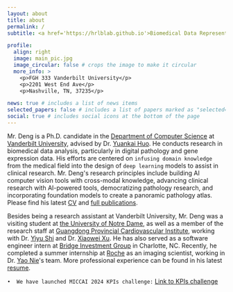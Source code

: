 ```yaml
---
layout: about
title: about
permalink: /
subtitle: <a href='https://hrlblab.github.io'>Biomedical Data Representation and Learning Lab at Vanderbilt University</a>

profile:
  align: right
  image: main_pic.jpg
  image_circular: false # crops the image to make it circular
  more_info: >
    <p>FGH 333 Vanderbilt University</p>
    <p>2201 West End Ave</p>
    <p>Nashville, TN, 37235</p>

news: true # includes a list of news items
selected_papers: false # includes a list of papers marked as "selected={true}"
social: true # includes social icons at the bottom of the page
---
```



Mr. Deng is a Ph.D. candidate in the [Department of Computer Science](https://engineering.vanderbilt.edu/departments/computer-science/) at [Vanderbilt University](https://www.vanderbilt.edu), advised by Dr. [Yuankai Huo](https://hrlblab.github.io). He conducts research in biomedical data analysis, particularly in digital pathology and gene expression data. His efforts are centered on `infusing domain knowledge` from the medical field into the design of `deep learning` models to assist in clinical research. Mr. Deng's research principles include building AI computer vision tools with cross-modal knowledge, advancing clinical research with AI-powered tools, democratizing pathology research, and incorporating foundation models to create a panoramic pathology atlas. Please find his latest [CV](https://github.com/ddrrnn123/ddrrnn123.github.io/blob/master/assets/CV/CV_2024Spring.pdf) and [full publications](https://scholar.google.com/citations?hl=en&user=B3UojrgAAAAJ&view_op=list_works). 

Besides being a research assistant at Vanderbilt University, Mr. Deng was a visiting student at [the University of Notre Dame](https://www.nd.edu), as well as a member of the research staff at [Guangdong Provincial Cardiovascular Institute](https://www.gdghospital.org.cn/en/introductiontotheinstitute/info_itemId_85.html), working with Dr. [Yiyu Shi](https://www3.nd.edu/~scl/index.html) and Dr. [Xiaowei Xu](https://xiaoweixu.github.io). He has also served as a software engineer intern at [Bridge Investment Group](https://www.bridgeig.com) in Charlotte, NC. Recently, he completed a summer internship at [Roche](https://diagnostics.roche.com/us/en/home.html) as an imaging scientist, working in Dr. [Yao Nie](https://www.linkedin.com/in/yao-nie-653a9b14/)'s team. More professional experience can be found in his latest [resume](https://github.com/ddrrnn123/ddrrnn123.github.io/blob/master/assets/CV/Resume-Ruining_2024_Fulltime.pdf).

`•  We have launched MICCAI 2024 KPIs challenge:` [Link to KPIs challenge](https://sites.google.com/view/kpis2024/home)

<!--Write your biography here. Tell the world about yourself. Link to your favorite [subreddit](http://reddit.com). You can put a picture in, too. The code is already in, just name your picture `prof_pic.jpg` and put it in the `img/` folder.

Put your address / P.O. box / other info right below your picture. You can also disable any of these elements by editing `profile` property of the YAML header of your `_pages/about.md`. Edit `_bibliography/papers.bib` and Jekyll will render your [publications page](/al-folio/publications/) automatically.

Link to your social media connections, too. This theme is set up to use [Font Awesome icons](https://fontawesome.com/) and [Academicons](https://jpswalsh.github.io/academicons/), like the ones below. Add your Facebook, Twitter, LinkedIn, Google Scholar, or just disable all of them. -->
